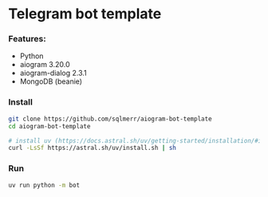 # Telegram bot template

### Features:
 - Python
 - aiogram 3.20.0
 - aiogram-dialog 2.3.1
 - MongoDB (beanie)

### Install
```bash
git clone https://github.com/sqlmerr/aiogram-bot-template
cd aiogram-bot-template

# install uv (https://docs.astral.sh/uv/getting-started/installation/#installation-methods)
curl -LsSf https://astral.sh/uv/install.sh | sh 
```

### Run
```bash
uv run python -m bot
```
